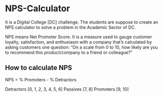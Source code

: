 # NPS-Calculator

It is a Digital College [DC] challenge. The students are suppose to create an NPS calculator to solve a problem in the Academic Sector of DC.

NPS means Net Promoter Score. It is a measure used to gauge customer loyalty, satisfaction, and enthusiasm with a company that’s calculated by asking customers one question: “On a scale from 0 to 10, how likely are you to recommend this product/company to a friend or colleague?” 

## How to calculate NPS

NPS = % Promoters - % Detractors

Detractors [0, 1, 2, 3, 4, 5, 6]
Passives [7, 8]
Promoters [9, 10]

<!-- 
    from 
        https://www.hotjar.com/net-promoter-score/
        https://delighted.com/nps-calculator#:~:text=Calculating%20your%20NPS%20score%20is,be%2060%2D10%3D50.

 -->

